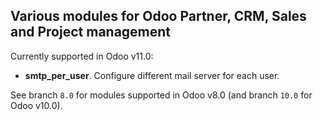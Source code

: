 Various modules for Odoo Partner, CRM, Sales and Project management
----

Currently supported in Odoo v11.0:
- **smtp_per_user**. Configure different mail server for each user.

See branch `8.0` for modules supported in Odoo v8.0 (and branch `10.0` for Odoo v10.0).
